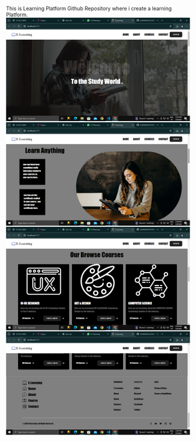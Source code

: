 This is Learning Platform Github Repository where i create a learning Platform.
<img src="img1.png" alt="image" />
<img src="img2.png" alt="image" />
<img src="img3.png" alt="image" />
<img src="img4.png" alt="image" />
